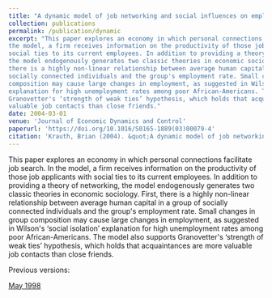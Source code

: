```yaml
---
title: "A dynamic model of job networking and social influences on employment"
collection: publications
permalink: /publication/dynamic
excerpt: "This paper explores an economy in which personal connections facilitate job search. In
the model, a firm receives information on the productivity of those job applicants with
social ties to its current employees. In addition to providing a theory of networking,
the model endogenously generates two classic theories in economic sociology. First,
there is a highly non-linear relationship between average human capital in a group of
socially connected individuals and the group's employment rate. Small changes in group
composition may cause large changes in employment, as suggested in Wilson's ‘social isolation’
explanation for high unemployment rates among poor African-Americans. The model also supports
Granovetter's ‘strength of weak ties’ hypothesis, which holds that acquaintances are more
valuable job contacts than close friends."
date: 2004-03-01
venue: 'Journal of Economic Dynamics and Control'
paperurl: 'https://doi.org/10.1016/S0165-1889(03)00079-4'
citation: 'Krauth, Brian (2004). &quot;A dynamic model of job networking and social influences on employment.&quot; <i>Journal of Economic Dynamics and Control</i>. 28(6).'
---
```

This paper explores an economy in which personal connections facilitate job search. In
the model, a firm receives information on the productivity of those job applicants with
social ties to its current employees. In addition to providing a theory of networking,
the model endogenously generates two classic theories in economic sociology. First,
there is a highly non-linear relationship between average human capital in a group of
socially connected individuals and the group's employment rate. Small changes in group
composition may cause large changes in employment, as suggested in Wilson's ‘social isolation’
explanation for high unemployment rates among poor African-Americans. The model also supports
Granovetter's ‘strength of weak ties’ hypothesis, which holds that acquaintances are more
valuable job contacts than close friends.

Previous versions:

[May 1998](https://www.researchgate.net/profile/Brian_Krauth/publication/2753111_A_Dynamic_Model_of_Job_Networks_and_Persistent_Inequality/links/00b49535accb813a7b000000/A-Dynamic-Model-of-Job-Networks-and-Persistent-Inequality.pdf)

